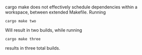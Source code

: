 cargo make does not effectively schedule dependencies within a workspace, between extended Makefile. Running 
```
cargo make two
```

Will result in two builds, while running

```cargo make three```

results in three total builds.